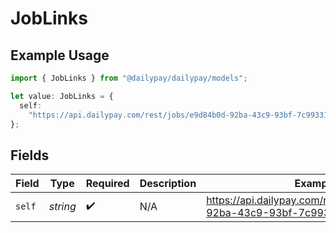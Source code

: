 # JobLinks

## Example Usage

```typescript
import { JobLinks } from "@dailypay/dailypay/models";

let value: JobLinks = {
  self:
    "https://api.dailypay.com/rest/jobs/e9d84b0d-92ba-43c9-93bf-7c993313fa6f",
};
```

## Fields

| Field                                                                   | Type                                                                    | Required                                                                | Description                                                             | Example                                                                 |
| ----------------------------------------------------------------------- | ----------------------------------------------------------------------- | ----------------------------------------------------------------------- | ----------------------------------------------------------------------- | ----------------------------------------------------------------------- |
| `self`                                                                  | *string*                                                                | :heavy_check_mark:                                                      | N/A                                                                     | https://api.dailypay.com/rest/jobs/e9d84b0d-92ba-43c9-93bf-7c993313fa6f |